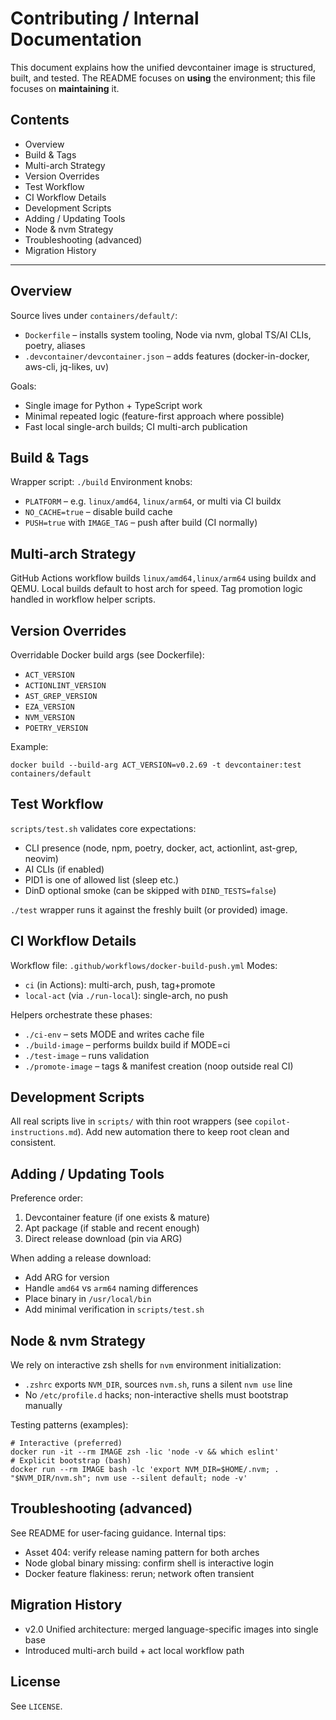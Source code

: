 # Contributing / Internal Documentation

This document explains how the unified devcontainer image is structured, built, and tested. The README focuses on **using** the environment; this file focuses on **maintaining** it.

## Contents
- Overview
- Build & Tags
- Multi-arch Strategy
- Version Overrides
- Test Workflow
- CI Workflow Details
- Development Scripts
- Adding / Updating Tools
- Node & nvm Strategy
- Troubleshooting (advanced)
- Migration History

---
## Overview
Source lives under `containers/default/`:
- `Dockerfile` – installs system tooling, Node via nvm, global TS/AI CLIs, poetry, aliases
- `.devcontainer/devcontainer.json` – adds features (docker-in-docker, aws-cli, jq-likes, uv)

Goals:
- Single image for Python + TypeScript work
- Minimal repeated logic (feature-first approach where possible)
- Fast local single-arch builds; CI multi-arch publication

## Build & Tags
Wrapper script: `./build`
Environment knobs:
- `PLATFORM` – e.g. `linux/amd64`, `linux/arm64`, or multi via CI buildx
- `NO_CACHE=true` – disable build cache
- `PUSH=true` with `IMAGE_TAG` – push after build (CI normally)

## Multi-arch Strategy
GitHub Actions workflow builds `linux/amd64,linux/arm64` using buildx and QEMU. Local builds default to host arch for speed. Tag promotion logic handled in workflow helper scripts.

## Version Overrides
Overridable Docker build args (see Dockerfile):
- `ACT_VERSION`
- `ACTIONLINT_VERSION`
- `AST_GREP_VERSION`
- `EZA_VERSION`
- `NVM_VERSION`
- `POETRY_VERSION`

Example:
```
docker build --build-arg ACT_VERSION=v0.2.69 -t devcontainer:test containers/default
```

## Test Workflow
`scripts/test.sh` validates core expectations:
- CLI presence (node, npm, poetry, docker, act, actionlint, ast-grep, neovim)
- AI CLIs (if enabled)
- PID1 is one of allowed list (sleep etc.)
- DinD optional smoke (can be skipped with `DIND_TESTS=false`)

`./test` wrapper runs it against the freshly built (or provided) image.

## CI Workflow Details
Workflow file: `.github/workflows/docker-build-push.yml`
Modes:
- `ci` (in Actions): multi-arch, push, tag+promote
- `local-act` (via `./run-local`): single-arch, no push

Helpers orchestrate these phases:
- `./ci-env` – sets MODE and writes cache file
- `./build-image` – performs buildx build if MODE=ci
- `./test-image` – runs validation
- `./promote-image` – tags & manifest creation (noop outside real CI)

## Development Scripts
All real scripts live in `scripts/` with thin root wrappers (see `copilot-instructions.md`).
Add new automation there to keep root clean and consistent.

## Adding / Updating Tools
Preference order:
1. Devcontainer feature (if one exists & mature)
2. Apt package (if stable and recent enough)
3. Direct release download (pin via ARG)

When adding a release download:
- Add ARG for version
- Handle `amd64` vs `arm64` naming differences
- Place binary in `/usr/local/bin`
- Add minimal verification in `scripts/test.sh`

## Node & nvm Strategy
We rely on interactive zsh shells for `nvm` environment initialization:
- `.zshrc` exports `NVM_DIR`, sources `nvm.sh`, runs a silent `nvm use` line
- No `/etc/profile.d` hacks; non-interactive shells must bootstrap manually

Testing patterns (examples):
```
# Interactive (preferred)
docker run -it --rm IMAGE zsh -lic 'node -v && which eslint'
# Explicit bootstrap (bash)
docker run --rm IMAGE bash -lc 'export NVM_DIR=$HOME/.nvm; . "$NVM_DIR/nvm.sh"; nvm use --silent default; node -v'
```

## Troubleshooting (advanced)
See README for user-facing guidance. Internal tips:
- Asset 404: verify release naming pattern for both arches
- Node global binary missing: confirm shell is interactive login
- Docker feature flakiness: rerun; network often transient

## Migration History
- v2.0 Unified architecture: merged language-specific images into single base
- Introduced multi-arch build + act local workflow path

## License
See `LICENSE`.
